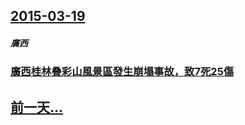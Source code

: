 ## [2015-03-19](/zh/news/2015/03/19/index.md)

##### 廣西
### [廣西桂林叠彩山風景區發生崩塌事故，致7死25傷](/zh/news/2015/03/19/廣西桂林叠彩山風景區發生崩塌事故-致7死25傷.md)
## [前一天...](/zh/news/2015/03/18/index.md)

